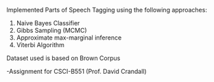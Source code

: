 Implemented Parts of Speech Tagging using the following approaches:

  1. Naive Bayes Classifier
  2. Gibbs Sampling (MCMC)
  3. Approximate max-marginal inference
  4. Viterbi Algorithm

Dataset used is based on Brown Corpus

-Assignment for CSCI-B551 (Prof. David Crandall)
  
  

